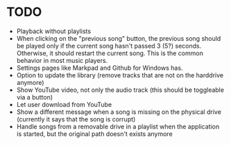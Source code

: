 # TODO

- Playback without playlists
- When clicking on the "previous song" button, the previous song should be played only if the current song hasn't passed 3 (5?) seconds. Otherwise, it should restart the current song. This is the common behavior in most music players.
- Settings pages like Markpad and Github for Windows has.
- Option to update the library (remove tracks that are not on the harddrive anymore)
- Show YouTube video, not only the audio track (this should be toggleable via a button)
- Let user download from YouTube
- Show a different message when a song is missing on the physical drive (currently it says that the song is corrupt)
- Handle songs from a removable drive in a playlist when the application is started, but the original path doesn't exists anymore